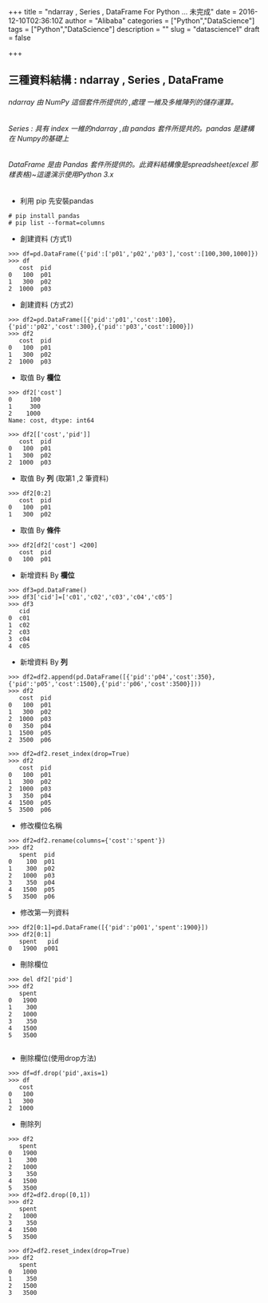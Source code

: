 +++
title = "ndarray ,  Series , DataFrame For Python ... 未完成"
date = 2016-12-10T02:36:10Z
author = "Alibaba"
categories = ["Python","DataScience"]
tags = ["Python","DataScience"]
description = ""
slug = "datascience1"
draft = false

+++

## 三種資料結構  : ndarray ,  Series , DataFrame
###### ndarray 由 NumPy 這個套件所提供的 ,處理 一維及多維陣列的儲存運算。
###### Series : 具有 index 一維的ndarray ,由 pandas 套件所提共的。pandas 是建構在 Numpy的基礎上

###### DataFrame 是由 Pandas 套件所提供的。此資料結構像是spreadsheet(excel 那樣表格)~這邊演示使用Python 3.x
- 利用 pip 先安裝pandas
```
# pip install pandas
# pip list --format=columns
```
- 創建資料 (方式1)
```
>>> df=pd.DataFrame({'pid':['p01','p02','p03'],'cost':[100,300,1000]})
>>> df
   cost  pid
0   100  p01
1   300  p02
2  1000  p03
```
- 創建資料 (方式2)
```
>>> df2=pd.DataFrame([{'pid':'p01','cost':100},{'pid':'p02','cost':300},{'pid':'p03','cost':1000}])
>>> df2
   cost  pid
0   100  p01
1   300  p02
2  1000  p03
```
- 取值 By **欄位**
```
>>> df2['cost']
0     100
1     300
2    1000
Name: cost, dtype: int64

>>> df2[['cost','pid']]
   cost  pid
0   100  p01
1   300  p02
2  1000  p03
```
- 取值 By **列** (取第1 ,2 筆資料)
```
>>> df2[0:2]
   cost  pid
0   100  p01
1   300  p02
```
- 取值 By **條件**
```
>>> df2[df2['cost'] <200]
   cost  pid
0   100  p01
```
- 新增資料 By **欄位**
```
>>> df3=pd.DataFrame()
>>> df3['cid']=['c01','c02','c03','c04','c05']
>>> df3
   cid
0  c01
1  c02
2  c03
3  c04
4  c05
```
- 新增資料 By **列**
```
>>> df2=df2.append(pd.DataFrame([{'pid':'p04','cost':350},{'pid':'p05','cost':1500},{'pid':'p06','cost':3500}]))
>>> df2
   cost  pid
0   100  p01
1   300  p02
2  1000  p03
0   350  p04
1  1500  p05
2  3500  p06

>>> df2=df2.reset_index(drop=True)
>>> df2
   cost  pid
0   100  p01
1   300  p02
2  1000  p03
3   350  p04
4  1500  p05
5  3500  p06
```
- 修改欄位名稱
```
>>> df2=df2.rename(columns={'cost':'spent'})
>>> df2
   spent  pid
0    100  p01
1    300  p02
2   1000  p03
3    350  p04
4   1500  p05
5   3500  p06
```
- 修改第一列資料
```
>>> df2[0:1]=pd.DataFrame([{'pid':'p001','spent':1900}])
>>> df2[0:1]
   spent   pid
0   1900  p001
```
- 刪除欄位
```
>>> del df2['pid']
>>> df2
   spent
0   1900
1    300
2   1000
3    350
4   1500
5   3500


```
- 刪除欄位(使用drop方法)
```
>>> df=df.drop('pid',axis=1)
>>> df
   cost
0   100
1   300
2  1000
```
- 刪除列
```
>>> df2
   spent
0   1900
1    300
2   1000
3    350
4   1500
5   3500
>>> df2=df2.drop([0,1])
>>> df2
   spent
2   1000
3    350
4   1500
5   3500

>>> df2=df2.reset_index(drop=True)
>>> df2
   spent
0   1000
1    350
2   1500
3   3500
```
